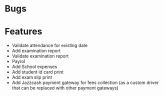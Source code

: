 # Bugs

# Features

- Validate attendance for existing date
- Add examination report
- Validate examination report
- Payrol
- Add School expenses
- Add student id card print
- Add exam slip print
- Add Jazzcash payment gateway for fees collection (as a custom driver that can be replaced with other payment gateways)
